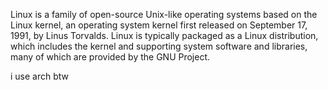Linux is a family of open-source Unix-like operating systems based on the Linux kernel, an operating system kernel first released on September 17, 1991, by Linus Torvalds. Linux is typically packaged as a Linux distribution, which includes the kernel and supporting system software and libraries, many of which are provided by the GNU Project.

i use arch btw